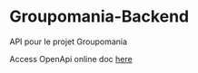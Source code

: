 # Groupomania-Backend

API pour le projet Groupomania

Access OpenApi online doc [here](https://pix-ggyr.github.io/Groupomania-Backend/)
